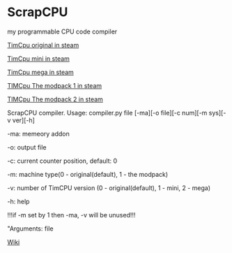 # ScrapCPU
my programmable CPU code compiler

[TimCpu original in steam](https://steamcommunity.com/sharedfiles/filedetails/?id=2678083620)

[TimCpu mini in steam](https://steamcommunity.com/sharedfiles/filedetails/?id=2682961616)

[TimCpu mega in steam](https://steamcommunity.com/sharedfiles/filedetails/?id=2687909738)

[TIMCpu The modpack 1 in steam](https://steamcommunity.com/sharedfiles/filedetails/?id=2778213942)

[TIMCpu The modpack 2 in steam](https://steamcommunity.com/sharedfiles/filedetails/?id=2785897430)

ScrapCPU compiler. Usage: compiler.py file [-ma][-o file][-c num][-m sys][-v ver][-h]

-ma: memeory addon

-o: output file

-c: current counter position, default: 0

-m: machine type(0 - original(default), 1 - the modpack)

-v: number of TimCPU version (0 - original(default), 1 - mini, 2 - mega)

-h: help



!!!if -m set by 1 then -ma, -v will be unused!!!

"Arguments: file

[Wiki](https://github.com/timofey260/ScrapCPU/wiki)

